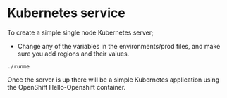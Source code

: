 # Kubernetes service

To create a simple single node Kubernetes server;

* Change any of the variables in the environments/prod files, and make sure you add regions and their values.

```
./runme
```

Once the server is up there will be a simple Kubernetes application using the OpenShift Hello-Openshift container.
